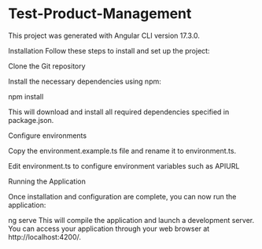 # Test-Product-Management

This project was generated with Angular CLI version 17.3.0.


Installation
Follow these steps to install and set up the project:

Clone the Git repository

Install the necessary dependencies using npm:

npm install

This will download and install all required dependencies specified in package.json.

Configure environments

Copy the environment.example.ts file and rename it to environment.ts.

Edit environment.ts to configure environment variables such as APIURL 

Running the Application

Once installation and configuration are complete, you can now run the application:

ng serve
This will compile the application and launch a development server. You can access your application through your web browser at http://localhost:4200/.

